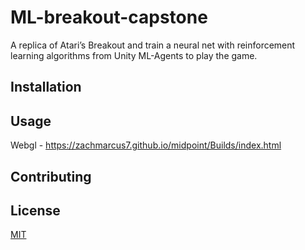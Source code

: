 # ML-breakout-capstone
A replica of Atari’s Breakout and train a neural net with reinforcement learning algorithms from Unity ML-Agents to play the game.

## Installation 


## Usage 

Webgl - https://zachmarcus7.github.io/midpoint/Builds/index.html

## Contributing 


## License 
[MIT](https://choosealicense.com/licenses/mit/)
